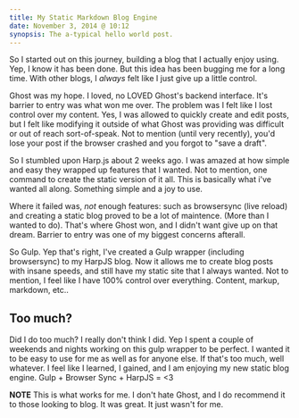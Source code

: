 ```yaml
---
title: My Static Markdown Blog Engine
date: November 3, 2014 @ 10:12
synopsis: The a-typical hello world post.
---
```


So I started out on this journey, building a blog that I actually enjoy using. Yep, I know it has been done.
But this idea has been bugging me for a long time. With other blogs, I _always_ felt like I just give up a little control.

Ghost was my hope. I loved, no LOVED Ghost's backend interface. It's barrier to entry was what won me over.
The problem was I felt like I lost control over my content. Yes, I was allowed to quickly create and edit posts, but I felt like modifying it outside
of what Ghost was providing was difficult or out of reach sort-of-speak. Not to mention (until very recently), you'd lose your post if the browser
crashed and you forgot to "save a draft".

So I stumbled upon Harp.js about 2 weeks ago. I was amazed at how simple and easy they wrapped up features that I wanted. Not to mention, one command to create the static version of it all.
 This is basically what i've wanted all along. Something simple and a joy to use.

Where it failed was, *not* enough features: such as browsersync (live reload) and creating a static blog proved to be a lot of maintence. (More than I wanted to do). 
That's where Ghost won, and I didn't want give up on that dream. Barrier to entry was one of my biggest concerns afterall.

So Gulp. Yep that's right, I've created a Gulp wrapper (including browsersync) to my HarpJS blog. Now it allows me to create blog posts with insane speeds, and still have my static
site that I always wanted. Not to mention, I feel like I have 100% control over everything. Content, markup, markdown, etc..

## Too much?

Did I do too much? I really don't think I did. Yep I spent a couple of weekends and nights working on this gulp wrapper to be perfect. I wanted it to be easy to use for me as well as for anyone else.
If that's too much, well whatever. I feel like I learned, I gained, and I am enjoying my new static blog engine. Gulp + Browser Sync + HarpJS = <3

**NOTE**
This is what works for me.
I don't hate Ghost, and I do recommend it to those looking to blog. It was great. It just wasn't for me.
